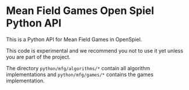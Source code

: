 # Mean Field Games Open Spiel Python API

This is a Python API for Mean Field Games in OpenSpiel.

This code is experimental and we recommend you not to use it yet unless you are
part of the project.

The directory `python/mfg/algorithms/*` contain all algorithm implementations
and `python/mfg/games/*` contains the games implementation.
